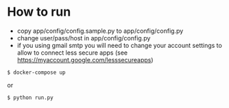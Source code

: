 # How to run

- copy app/config/config.sample.py to app/config/config.py
- change user/pass/host in app/config/config.py
- if you using gmail smtp you will need to change your account settings to allow to connect less secure apps (see https://myaccount.google.com/lesssecureapps)
```
$ docker-compose up
```
or

```
$ python run.py
```
